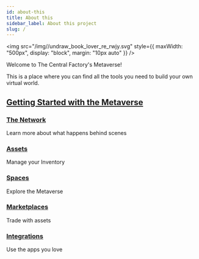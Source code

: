 ```yaml
---
id: about-this
title: About this
sidebar_label: About this project
slug: /
---
```


<img src="/img//undraw_book_lover_re_rwjy.svg" style={{
  maxWidth: "500px",
  display: "block", 
  margin: "10px auto"
}} />

Welcome to The Central Factory's Metaverse!

This is a place where you can find all the tools you need to build your own virtual world.

## [Getting Started with the Metaverse](getting-started)

### [The Network](the-network)

Learn more about what happens behind scenes

### [Assets](assets/assets)

Manage your Inventory

### [Spaces](assets/space)

Explore the Metaverse

### [Marketplaces](assets/marketplaces)

Trade with assets

### [Integrations](integrations)

Use the apps you love
